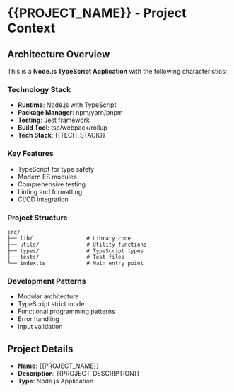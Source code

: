 # {{PROJECT_NAME}} - Project Context

## Architecture Overview

This is a **Node.js TypeScript Application** with the following characteristics:

### Technology Stack
- **Runtime**: Node.js with TypeScript
- **Package Manager**: npm/yarn/pnpm
- **Testing**: Jest framework
- **Build Tool**: tsc/webpack/rollup
- **Tech Stack**: {{TECH_STACK}}

### Key Features
- TypeScript for type safety
- Modern ES modules
- Comprehensive testing
- Linting and formatting
- CI/CD integration

### Project Structure
```
src/
├── lib/                 # Library code
├── utils/               # Utility functions
├── types/               # TypeScript types
├── tests/               # Test files
└── index.ts             # Main entry point
```

### Development Patterns
- Modular architecture
- TypeScript strict mode
- Functional programming patterns
- Error handling
- Input validation

## Project Details
- **Name**: {{PROJECT_NAME}}
- **Description**: {{PROJECT_DESCRIPTION}}
- **Type**: Node.js Application

